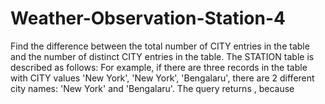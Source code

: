 # Weather-Observation-Station-4
Find the difference between the total number of CITY entries in the table and the number of distinct CITY entries in the table. The STATION table is described as follows:  For example, if there are three records in the table with CITY values 'New York', 'New York', 'Bengalaru', there are 2 different city names: 'New York' and 'Bengalaru'. The query returns , because
